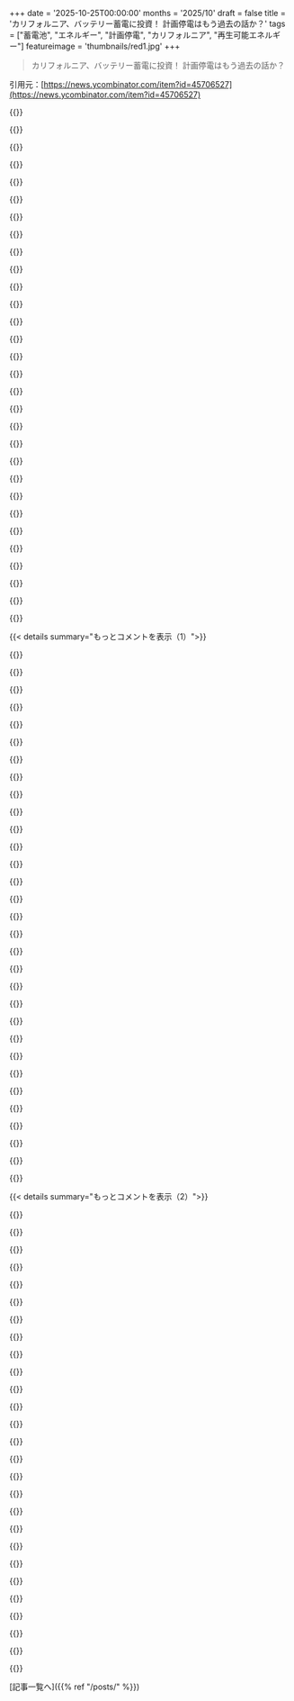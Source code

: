 +++
date = '2025-10-25T00:00:00'
months = '2025/10'
draft = false
title = 'カリフォルニア、バッテリー蓄電に投資！ 計画停電はもう過去の話か？'
tags = ["蓄電池", "エネルギー", "計画停電", "カリフォルニア", "再生可能エネルギー"]
featureimage = 'thumbnails/red1.jpg'
+++

> カリフォルニア、バッテリー蓄電に投資！ 計画停電はもう過去の話か？

引用元：[https://news.ycombinator.com/item?id=45706527](https://news.ycombinator.com/item?id=45706527)




{{<matomeQuote body="ここ見てみてよ！ https://web.archive.org/web/20251025210426/https://www.latim..." userName="JumpCrisscross" createdAt="2025/10/25 19:58:55" color="">}}




{{<matomeQuote body="「California hasn’t issued an emergency plea for the public to conserve energy, known as a Flex Alert, since 2022.」ってさ、この話、天候データと一緒に文脈化しないとダメだろ。数年前は、主要都市全部で猛暑日が重なったり、山火事の煙で窓閉めてAC使う人が増えたりしてたんだから。<br>「It was only five years ago that a record-shattering heat wave pushed the grid to its limit and plunged much of the state into darkness.」って書いてるけど、それ以降どうだったかは全然触れてないじゃん。 encouragingなのは分かるけど、記事タイトルが「leaving rolling blackouts behind」って煽りすぎだよ。元のURL slugだと「california-made-it-through-another-summer-without-a-flex-alert」で、もっと控えめだったみたい。" userName="mh-" createdAt="2025/10/25 20:43:02" color="#38d3d3">}}




{{<matomeQuote body="これは控えめすぎるくらいだよ。2022年のLabor Dayあたりの何日も続く猛暑は、Californiaだけじゃなくて、Western US全体に広がってたんだ。あの時の電力需要は、Western Interconnection全体で過去最高記録だったんだぜ（2024年に超えられたけどね）。CAISOにとっては今でも歴代最高記録だよ。" userName="khuey" createdAt="2025/10/25 21:04:06" color="#785bff">}}




{{<matomeQuote body="そうそう。前の最高記録は2006年だって（マジか！）。州全体のエネルギー消費は横ばいか、むしろ減ってるみたいだね。<br>2020年には8月に超猛暑日が続いて、山火事の煙が州を覆ってたんだ。俺は出かけてたから良かったけど、奥さんは家を冷やすことも窓を開けることもできなくて大変だったみたい。2021年か2022年には、在宅勤務だからオフィス用に窓付けACユニット買ったんだよね。でも2024年と2025年の夏はめっちゃ穏やかだったから、結局取り付けもしなかったよ。<br>データはここから見れるよ: https://www.caiso.com/documents/californiaisopeakloadhistory..." userName="rconti" createdAt="2025/10/25 23:08:14" color="#38d3d3">}}




{{<matomeQuote body="州全体のグリッド需要が減ってるのは、分散型小型ソーラーがめちゃくちゃ普及してるからだよ。合計20GWもの容量があるんだ。ERCOTとCAISOのグリッド統計だけ見てる人は、これを見落としがちだよね。Texasには基本的に小型ソーラーはほとんどないんだ。" userName="jeffbee" createdAt="2025/10/26 01:21:33" color="#ff5733">}}




{{<matomeQuote body="Texasにルーフトップソーラーがあんまりないって言ってるの？それ意外だなぁ。電気代が安いから投資する価値がないってことなのかな？（あと、たぶん、ユーティリティがあんまりインセンティブ与えてないのもあると思うけど）" userName="rconti" createdAt="2025/10/26 01:51:33" color="">}}




{{<matomeQuote body="熱波の時にaircon使いまくってグリッドがひっ迫するっていう懸念はわかるけど、ソーラーのすさまじい増加で相殺できると思うんだ。ソーラーは晴れて雲がない日に最大のエネルギーを生み出すから、十分あればエネルギー不足にはならないはずだよ。<br>2022年以降、Californiaのソーラーからのエネルギー供給は50%くらい増えてるのに、人口は減ってるんだ。ソーラーは今やCalifornia最大のエネルギー源で、まだまだ増え続けてる。だから、将来の熱波も十分対応できるはずだよ。" userName="testdelacc1" createdAt="2025/10/26 12:54:09" color="#45d325">}}




{{<matomeQuote body="ソーラーだけじゃ問題は解決しないんだよ。危機が起こるのは、ソーラーが発電を停止する日の終わりなんだ。いわゆるダックカーブってやつだね。まだ暑くてair conditioningがガンガン動いてる時間帯。<br>ソーラーは日中のエネルギー需要を抑えるけど、エネルギー storageが負荷のプロフィールを平滑化するんだ。" userName="boringg" createdAt="2025/10/26 15:18:26" color="#ff33a1">}}




{{<matomeQuote body="あと、雹もかな。" userName="jeffbee" createdAt="2025/10/26 02:10:59" color="">}}




{{<matomeQuote body="Texasの雹（ひょう）がソーラーエネルギーに影響するってのは考えたこともなかったな。雹の嵐の時にパネルを守る、インダストリースタンダードなやり方ってあるのかな？それとももっと頑丈なガラスを使ってるのかな？もっと知りたいな。" userName="throwaway2037" createdAt="2025/10/26 05:12:59" color="">}}




{{<matomeQuote body="設備っていつか壊れるし、交換する時はもっと効率いいのが出てるのが普通だよな。電力網の分析じゃこういう側面ってあんまり見えてこないんだよな。" userName="themafia" createdAt="2025/10/25 23:23:50" color="#45d325">}}




{{<matomeQuote body="なんかさ、結局何も変わってない気がするんだよね。停電は相変わらず問題だし、今は山火事対策って建前で電力会社が意図的に停電させてるだけだろ？理由が供給不足だろうがメンテナンス不足だろうが、結果は同じで腹立つわ。" userName="k1t" createdAt="2025/10/26 06:28:16" color="">}}




{{<matomeQuote body="これカリフォルニアがバッテリー貯蔵をめちゃくちゃ増やしてる話だろ？昼に充電して夕方の需要ピーク時に放電するから、日中の電力供給が安定するんだよ。カリフォルニアはダックカーブに悩まされたけど、もう大丈夫。次の熱波で夕方のエアコン需要が増えても問題ないはずさ。" userName="testdelacc1" createdAt="2025/10/26 17:40:38" color="#38d3d3">}}




{{<matomeQuote body="今どきの技術で、太陽が出てる時間と電力需要の変動を乗り切るのなんて、別にそこまで大したことじゃないだろ。褒め称えるほどのことでもないよ。" userName="blitzar" createdAt="2025/10/25 21:48:12" color="">}}




{{<matomeQuote body="「sunshine linked demand」って言うけど、実際は需要って日照から遅れて来るんだぜ。だから単純な問題じゃないってこと。" userName="khuey" createdAt="2025/10/25 23:01:12" color="">}}




{{<matomeQuote body="ULに基準があるんだ。この記事が詳しいよ。<br>https://www.ul.com/news/manufacturers-say-hail-yes-solar-pan..." userName="minitoar" createdAt="2025/10/26 05:44:41" color="#ff5733">}}




{{<matomeQuote body="これマジでデカい要素だよな。初めてエアコン使う人でも、もう違う考え方で使ってる。慣れてないから、ある程度で不快に感じるし、かなり控えめに使う傾向があるんだ。エアコン必須なアメリカからヨーロッパに引っ越したら、最新のエアコンがクソ効率良くて驚いたよ。猛暑でも一週間ずっと使って、電気代たった10ユーロだったもん。アメリカじゃ何百ドルもしてたのにさ。俺は例外的な使い方だけど、新しいエアコンがどれだけすごいかよく分かるだろ！" userName="yurishimo" createdAt="2025/10/26 09:01:05" color="#45d325">}}




{{<matomeQuote body="データがないから言い過ぎたくなかったけど、君の言ってること、俺の記憶ともバッチリ合うわ。" userName="mh-" createdAt="2025/10/25 21:32:07" color="">}}




{{<matomeQuote body="「ダックカーブ」とか太陽光発電のコストが低いことを考えたら、みんな午前中にACをガンガン冷やして、夕方の電力需要の急増を抑えられないかな？ Phoenixの友達は、時間帯別料金プランで、夜中にACを最強にして日中はほとんど使わないんだって。" userName="coredog64" createdAt="2025/10/26 16:08:13" color="#ff5733">}}




{{<matomeQuote body="＞カリフォルニアはダックカーブを克服したし、次の熱波でも夕方のAC需要は大丈夫」ってコメントだけど、まだそれは断言できないんじゃないかな？もし本当に大丈夫だったら嬉しいけど、かなりビックリするかもね。" userName="mh-" createdAt="2025/10/26 18:05:38" color="">}}




{{<matomeQuote body="＞問題は太陽光が落ちる夕方、ACがガンガン動く『ダックカーブ』だ」って言うけど、太陽光の供給が足りない時だけじゃないの？太陽光発電をもっと増やして、ピーク時にエネルギーを貯めて夕方に使えば解決しない？なんでカリフォルニアがバッテリー貯蔵に投資してるのに、この解決策を無視するんだろ？" userName="motorest" createdAt="2025/10/26 17:26:14" color="#ff5c5c">}}




{{<matomeQuote body="彼らがどうしようもない場合もあるだろうけどさ、サービスにお金払ってるのに提供できないなら、文句言うのは当たり前だろ。もし利益ばっか見て、安全で信頼できるサービス提供に集中しないなら、そりゃ怒るわ。" userName="k1t" createdAt="2025/10/28 06:48:37" color="">}}




{{<matomeQuote body="データはここにあるよ→ https://www.publicadvocates.cpuc.ca.gov/-/media/cal-advocate..." userName="khuey" createdAt="2025/10/25 23:02:21" color="#38d3d3">}}




{{<matomeQuote body="元の投稿は5年前のデータに基づいてるよ。2025年4月現在、「ダックカーブ」問題は解決済み！→ https://blog.gridstatus.io/caiso-solar-storage-spring-2025/<br>昼間の需要はバッテリー充電で平坦になったんだ。カリフォルニアの電力網は超健全で、ほとんど毎日、電力を輸出してる。大規模な熱波にも対応できるかはまだ分からないけど、俺は自信あるね！" userName="testdelacc1" createdAt="2025/10/27 01:15:49" color="#ff5733">}}




{{<matomeQuote body="俺が住んでる雹が多い地域だと、太陽光パネルって普通の屋根材より雹に強いって言われてるよ。庭とかビニールサイディングは雹でボロボロになるけど、ソーラーパネルはだいたい平気なんだ。" userName="Marsymars" createdAt="2025/10/26 20:38:27" color="">}}




{{<matomeQuote body="俺が育ったDallasじゃ、太陽光パネルは珍しくなかったけど、当たり前じゃなかったな（2022年で10%くらい）。今はオランダに住んでるけど、個人宅の30-40%、昼間に多くエネルギー使うビジネス・政府建物の80%以上が太陽光パネルつけてて、採算も取りやすい感じだよ。" userName="yurishimo" createdAt="2025/10/26 09:07:45" color="#ff5733">}}




{{<matomeQuote body="これ、俺が105F（約40℃）以上になるようなクソ暑い日にやってる事なんだ。夜中にACを64F（約18℃）まで下げておくと、午後遅くまで快適に過ごせるし、その後は73-74F（約23℃）くらいで動かせば十分なんだよね。" userName="mh-" createdAt="2025/10/26 18:03:49" color="">}}




{{<matomeQuote body="これはもっと大きな規模でも起こることだね。エネルギーを大量に使う施設が寿命を迎えると、もっと効率的なものに置き換わるんだけど、エネルギーコストとかを含めてコストが安い場所に移動するんだ。だから、そういう施設は時間が経つと、エネルギーコストが高すぎない場所へ移っていく傾向があるんだよ。" userName="pfdietz" createdAt="2025/10/26 13:29:10" color="">}}




{{<matomeQuote body="この2か所のkWh価格ってどれくらい？ それってすごく重要な要素だよ。" userName="mh-" createdAt="2025/10/26 18:07:23" color="#ff5733">}}




{{<matomeQuote body="問題を全部解決する必要はない、助けになればいいんだ。屋上ソーラー＋蓄電も全体を解決しなくていい。エネルギーは色んな解決策があるのが良いこと。原子力は高くてピーク電源にはならない（LFTRがあれば別だけど）。地熱も可能性あるけど投資がかかる。ガス火力は残念だけど今は必要。太陽光と風力は安いけど不安定。目標は安定・供給可能・安いエネルギー。その道は太陽光＋風力＋バッテリー＋ピーク電源＋自宅ソーラー／蓄電だよ。でも電力独占企業は安いエネルギーや自宅ソーラーによる支配喪失に興味ない。風力や太陽光が安いのに電力料金が高いのはとんでもないスキャンダルだ！" userName="AtlasBarfed" createdAt="2025/10/26 18:25:12" color="#ff33a1">}}




{{< details summary="もっとコメントを表示（1）">}}

{{<matomeQuote body="フランスの電力ミックスはカリフォルニアよりずっとクリーンだよ。フランス: https://app.electricitymaps.com/map/zone/FR/5y/yearly<br>カリフォルニア: https://app.electricitymaps.com/map/zone/US-CAL-CISO/5y/year...<br>しかも、標準プランのkWh料金は20セント以下。https://particulier.edf.fr/content/dam/2-Actifs/Documents/Of...<br>柔軟な料金だと12.32セント／kWhまで下がるんだ。原子力最高！" userName="cbmuser" createdAt="2025/10/25 23:21:39" color="#ff5733">}}




{{<matomeQuote body="原子力推進の代表格でさえ、設備の老朽化で原子力発電を減らし、そのギャップを再生可能エネルギーで埋めてるよ（2005年に原子力がピークだった時からの排出量も減らしてる）。だから、既存の電力網が石炭、ガス、原子力、水力、どんなミックスであろうと関係なく、今すぐ建てるべきは主に太陽光、風力、そして（まだ世界的に広まってないけど、これから大注目される）バッテリーだよ。" userName="ZeroGravitas" createdAt="2025/10/26 09:16:58" color="#785bff">}}




{{<matomeQuote body="ケベックはどちらにも勝ってるよ。水力発電最高！<br>https://app.electricitymaps.com/map/zone/CA-QC/5y/yearly<br>（透明性のため言うと、水力発電を再生可能エネルギーと呼ぶことには議論があるけどね。）" userName="sgustard" createdAt="2025/10/26 00:28:38" color="#ff33a1">}}




{{<matomeQuote body="驚くのは、チェルノブイリや福島原発事故で莫大な反発を受けた原子力（数千人～1人の死亡）に対して、水力発電は「良い」エネルギー源とされてるけど、実は信じられないくらい死者を出した事故がいくつかあるってこと。板橋ダム（中国、1975年）: 2万6千～24万人 [1]<br>デルナ（リビア、2023年）: 6千～2万人 [2]<br>マッチュ（インド、1979年）: 5千人 [3]<br>ヴァイオント（イタリア、1963年）: 2千人 [4]<br>メーネダム（ドイツ、1943年）: 1千5百人 [5]<br>[1] https://en.wikipedia.org/wiki/1975_Banqiao_Dam_failure<br>[2] https://en.wikipedia.org/wiki/2023_Derna_dam_collapse<br>[3] https://en.wikipedia.org/wiki/Morvi_dam_failure<br>[4] https://en.wikipedia.org/wiki/Vajont_Dam<br>[5] https://en.wikipedia.org/wiki/M%C3%B6hne_Reservoir" userName="ziotom78" createdAt="2025/10/26 06:27:14" color="#ff5733">}}




{{<matomeQuote body="フランスの電気料金は卸売価格や生産コストじゃなくて、フランス政府が決めてるんだ。だからフランスの原子力発電所を運営するEDFは定期的に巨額の損失を出してる。2023年には180億ユーロの損失があったみたい。<br>https://www.lemonde.fr/en/france/article/2023/02/17/france-s..." userName="derriz" createdAt="2025/10/26 00:37:14" color="#ff5733">}}




{{<matomeQuote body="フランス？フランスは原子力発電量を増やしてるし、新しい発電所の建設も計画してるよ。（2023年3月までは原子力発電の拡大が法律で禁止されてたけどね。）追加された再生可能エネルギーは、変動する需要を多く吸収することで、原子力発電所をより効率的で収益性の高いものにするのに役立ってるんだ。" userName="mpweiher" createdAt="2025/10/26 14:12:37" color="#ff5c5c">}}




{{<matomeQuote body="原子力発電を世代を超えない時間軸で、しかも手頃な価格で建てるのは無理だよ。未来は太陽光発電だね。だってこの「空からの電気キャッチャー」は大量生産できるし、超安い価格で数日あればどんどん設置して空に向けられるから。" userName="mrtksn" createdAt="2025/10/26 00:07:02" color="">}}




{{<matomeQuote body="記事に出てくるバッテリーは数時間しか容量がなくて、日中のピーク使用をならすために設計されてる。多くの人が誤解してると思うけど、バッテリーは風力発電の不安定さ（風がない週が続くとか）や、寒い冬の国の太陽光発電の役立たずさを解決する実行可能な方法だとは言えないよ。その不安定さを解決できる、安くてスケーラブルな炭素の代替案はまだ見てないな。水力発電なら、ごく一部の小さな山岳国ならできるかもしれないけど（環境被害を気にしなければね）。今、イギリスは風力発電を補うためにLNGを使ってるよ。" userName="cm2187" createdAt="2025/10/26 11:14:36" color="#38d3d3">}}




{{<matomeQuote body="第二次世界大戦中のダム爆撃による死者を水力発電事故のせいにしてるのか？" userName="disentanglement" createdAt="2025/10/26 07:59:06" color="">}}




{{<matomeQuote body="「非世代的な時間スケールでリーズナブルな価格で原発を建てるのは無理だよ。」って言ってるけど、原発をもっと合理的に扱って、費用が逓減するどころか3桁も上がるのをやめるべきじゃない？" userName="xondono" createdAt="2025/10/26 00:10:43" color="">}}




{{<matomeQuote body="「原発をもっと合理的に扱って、費用が逓減するどころか3桁も上がるのをやめるべき」って言うけど、”私たち”って誰のこと？あなたが提案してることを成功させた国ってあるの？" userName="cheema33" createdAt="2025/10/26 00:30:19" color="">}}




{{<matomeQuote body="福島原発事故って、一般的には津波のせいだと思われてる？それとも原子力発電自体のせい？" userName="mpweiher" createdAt="2025/10/26 14:10:47" color="">}}




{{<matomeQuote body="それが本当に重要？結局、クリーンアップ費用は社会が負担してる。<br>私企業の利益のための社会化された損失っていう化石燃料の伝統からもう卒業して、原子力産業に本当の保険費用を負担させるべきだ。今日みたいにコストを外部化するのはやめよう。<br>[1]: https://www.imo.org/en/about/conventions/pages/international..." userName="ViewTrick1002" createdAt="2025/10/26 15:36:16" color="#38d3d3">}}




{{<matomeQuote body="もし水力発電災害が別の近接原因だったと文句を言うなら、それは重要だよ。俺が返信したやつがまさにそう言ってた。<br>断続的な再生可能エネルギー詐欺の全ては、私企業の利益と社会化された損失なんだ。" userName="mpweiher" createdAt="2025/10/26 18:03:09" color="">}}




{{<matomeQuote body="英国は電力生成よりも暖房にガスを多く使ってるし、産業用にも使ってる。だから、LNGの使用を風力発電のせいにするのは変じゃない？風力発電こそ、英国でガスの使用量を最も減らした技術なのに。" userName="ZeroGravitas" createdAt="2025/10/26 13:14:34" color="#ff5c5c">}}




{{<matomeQuote body="カリフォルニアは昔から石油の州だよ。今でもLAのあちこちで都市型石油採掘が行われてるんだ: https://www.pbssocal.org/news-community/l-a-s-long-troubled-...<br>脱炭素化を始めたのは本当に最近のこと。フランスが素晴らしい原発を建設した時は、脱炭素のためじゃなくエネルギー自給のためだった。最初は安くなかったし、完成前に中止されたけど、すごく先進的な国家安全保障プロジェクトだったんだ。<br>でも、高い初期費用を払い終えれば、原発は運営費だけで安くなる。建設は、特に1970年代から労働費が上がってるから、すごく高いけどね。<br>フランスの原発が老朽化して交換が必要になる頃には、2回目の建設は無理だろうね。次世代設計のEPRの試作は、フランマンビルやフィンランドでの建設がひどいことになってて、かなり悲惨だよ。<br>ドイツとカリフォルニアの再生可能エネルギーによる脱炭素化の道は、今後数十年のうちにフランスも辿ることになると思うな。" userName="epistasis" createdAt="2025/10/26 14:56:25" color="#ff5733">}}




{{<matomeQuote body="なんでそんなに興奮してるのかわからないな？<br>スウェーデンの原発の45%が先週停止してたし、フランスがエネルギー危機でどうなったかみんな知ってるから、原子力発電も詐欺ってことかな？<br>電力網は基本的に限界費用で動いてるんだ。<br>屋根にソーラーパネルと家庭用バッテリーがあるみんなに、自分で電気を供給できるのに、めちゃくちゃ高い新設原発の電気を買うようにどうやって強制するつもりなの？<br>[1]: http://www.nytimes.com/2022/11/15/business/nuclear-power-fra..." userName="ViewTrick1002" createdAt="2025/10/26 18:08:53" color="#785bff">}}




{{<matomeQuote body="フランスはもう新しい原発を全然建てられないよ。フランマンビル3は予算の7倍オーバーで12年も遅れてるし、EPR2計画は完全にめちゃくちゃだ。<br>狂気の補助金資金調達も合意できず、投資決定は2026年下半期にずれ込んだ。フランス政府は借金と支出問題で倒れたばかりなのに、こんな行き詰まった原子力産業に大金をばらまくのが解決策だなんて！" userName="ViewTrick1002" createdAt="2025/10/26 15:15:19" color="#ff5733">}}




{{<matomeQuote body="EUのせいでEDFがひどい損失を被ってるって話。<br>「競争」の名の下に、EDFは電力会社に安くエネルギー売らされて、そいつらは差額を懐に入れるだけだったんだ。結局、フリーマネーを貪る輩がいたってこと。詳細はこの記事を見てくれ: https://www.theguardian.com/business/2022/aug/10/edf-sues-fr...<br>https://www.ft.com/content/e2fc3abf-4803-4561-8ef2-0c77fd2d0...<br>https://www.bruegel.org/policy-brief/europes-under-radar-ind..." userName="MaxL93" createdAt="2025/10/26 01:11:10" color="#38d3d3">}}




{{<matomeQuote body="僕はこれに反論するよ。老朽化した原子力発電所の再稼働コストを下げる努力が必要だね。Renewablesも大事だけど、主役じゃない。<br>FranceにとってNuclearはエネルギー独立の要だから、中止するなんてありえない。Germanyが脱原発したのが大間違いで、経済競争力を阻害したんだ。" userName="boringg" createdAt="2025/10/26 15:23:39" color="#38d3d3">}}




{{<matomeQuote body="Wind Powerは不安定だから、Gas Powerでバックアップしなきゃならない。<br>冬には風が全く吹かない週もあるんだ。Gas Generatorは常時稼働しないから、費用が高くなっちゃうんだよね。<br>UKの「Gridwatch」サイトとか見てみるといいよ。NuclearとGasでまだ40〜50%の発電量を賄ってるはず。" userName="dfawcus" createdAt="2025/10/26 14:00:04" color="#ff5c5c">}}




{{<matomeQuote body="FV3はひどかったけど、EPR2は違う。設計が複雑すぎたFV3の反省を活かして、EPR2は劇的にシンプルになってるし、複数ユニットを効率的に建てる計画だよ。<br>2023年3月に法律も変わったから、もう大丈夫。まだ建設始まってないのに「ひどい」って言うのは早計だよ。" userName="mpweiher" createdAt="2025/10/27 12:37:27" color="#ff5c5c">}}




{{<matomeQuote body="なんでそんなに興奮してるの？僕は誤った情報を訂正してるだけだよ。<br>Intermittent Renewablesは詐欺だね。彼らは利益だけを私物化して、コスト（特に不安定性）は社会に押し付けてるんだから。<br>使えるのは良いけど、不安定性コストをちゃんと負担すべきだよ。Feed-in PriorityとかFixed/Guaranteed Feed-in Pricesはナシにすべきだね。" userName="mpweiher" createdAt="2025/10/26 18:20:16" color="">}}




{{<matomeQuote body="これは2025年に新しいNuclear Powerを建てるべきだって話じゃないよ。もっと安価な選択肢は他にあるからね。<br>既存のNuclear PowerはFixed Costがすでに支払われてるから、すごくうまく機能するって話さ。数十年前にNuclear Powerを建てるのは最高の選択だったってことだ。" userName="energy123" createdAt="2025/10/26 09:27:51" color="">}}




{{<matomeQuote body="誇れることなんてないよ。DangerousなAncient Reactorsをほぼ破産状態の会社が所有していて、しかも国有化されようとしてるんだから。<br>このLe Mondeの記事を読んでみてよ: https://www.lemonde.fr/en/france/article/2023/02/03/the-long..." userName="alecco" createdAt="2025/10/25 23:31:44" color="#ff5c5c">}}




{{<matomeQuote body="FranceにはNew Reactorなんて建設中じゃないよ。年間Nuclear Generationは2005年がピークだったんだ。見て、このデータ:<br>year  sum(electricity_supplied_gwh)<br>----  -----------------------------<br>2000  395392.3<br>...<br>2024  364390.78<br>EPR2は計画されてるけど、建設開始は2027年以降、稼働は2030年代だって。<br>実際のConstruction Workが始まるまでは、計画なんて信用できないね。" userName="philipkglass" createdAt="2025/10/26 15:46:20" color="#45d325">}}




{{<matomeQuote body="「君が言ってるようなこと、実際に成功した国ってあるの？」って聞かれたら、こう答えるよ。<br>21世紀以前のFrance、China、Korea、Polandだね。" userName="diordiderot" createdAt="2025/10/26 06:11:01" color="">}}




{{<matomeQuote body="2022年のEDFのMassive Lossesは2023年じゃなくて、Corrosion Repairsっていう一過性のものだったんだ。<br>2023年と2024年のEDFはProfitableで、そのNet Incomeは2022年のLossを上回ってるよ。" userName="KptMarchewa" createdAt="2025/10/26 00:53:50" color="">}}




{{<matomeQuote body="原子力発電のコストが高いのは、不合理な規制、報告義務、高金利の借金、政治家や官僚の縁故主義が原因だよ。複雑さはガスと石炭の中間くらいだね。" userName="DeepSeaTortoise" createdAt="2025/10/26 12:04:39" color="#785bff">}}




{{<matomeQuote body="最近の西側原子力プロジェクトはほとんど失敗してる。Darlington SMRも建設前から費用が高いし、EPR2も遅延とコスト増だらけ。既存の原子力はまだいいけど、新規で建てるのは無理だよ。" userName="ViewTrick1002" createdAt="2025/10/27 16:02:44" color="#38d3d3">}}

{{</details>}}




{{< details summary="もっとコメントを表示（2）">}}

{{<matomeQuote body="グリッドの仕組みを理解してないね。電力需要は変動するんだから、原子力だけだとガス火力が必要になる。それは“損失の社会化”だよ。カリフォルニアの需要変動や、再生可能エネルギーと原子力を比較した研究でも、新規原子力の莫大なコストを考えたら、そこまで差はないって出てるんだ。" userName="ViewTrick1002" createdAt="2025/10/26 18:23:03" color="#ff5733">}}




{{<matomeQuote body="Enronが原因だった昔の計画停電を覚えてるよ。最近ではMoss Landingのバッテリー火災があったね。将来ナトリウムイオンバッテリーを使えば、このリスクはなくなるかも。“2025年1月16日、Moss Landing Vistra発電所の300MWバッテリー蓄電システムが火災を起こした。”<br>https://www.epa.gov/ca/moss-landing-vistra-battery-fire" userName="labrador" createdAt="2025/10/25 21:31:50" color="#38d3d3">}}




{{<matomeQuote body="数百MWものエネルギーを狭いエリアに貯める限り、どんなシステムでもリスクはつきものだよ。蒸気ボイラー、原子炉、バッテリー、ダム、全部同じ。そこから逃れることはできないね。" userName="SoftTalker" createdAt="2025/10/25 21:40:25" color="">}}




{{<matomeQuote body="電力貯蔵には固有の問題があるんだ。ミズーリ州にはTaum Sauk水力発電ダムっていう巨大バッテリーがあるんだけど、2005年に上部貯水池の壁が決壊したんだよ。" userName="jonlucc" createdAt="2025/10/25 22:55:03" color="#ff5c5c">}}




{{<matomeQuote body="おそらくフローバッテリーが固定式アレイで主流になると思うよ。低密度で液体だから、火災のリスクはかなり軽減されるはず。塩水を燃やすのは挑戦的だけど、不可能じゃないって感じ。" userName="jaggederest" createdAt="2025/10/25 21:57:42" color="#785bff">}}




{{<matomeQuote body="フローバッテリーが主流になるのは難しいんじゃないかな。Li-ionと比べて管理が大変だし、高価で効率も悪いし、エネルギー密度も低いんだ。特に充放電管理が大変で、途中で充電できないとかもあるから、30分ごとの電力市場では難しいと思うよ。" userName="KaiserPro" createdAt="2025/10/26 10:26:35" color="#ff33a1">}}




{{<matomeQuote body="フローバッテリーの将来は、Li-ionセルのコストが下がってるせいでかなり厳しくなってると思ったよ。LFPは従来のLi-ion技術よりも火災特性が良いはずだよね。" userName="pfdietz" createdAt="2025/10/25 22:29:05" color="">}}




{{<matomeQuote body="LFPの熱暴走のしきい値は他のLi-ionバッテリーより高いけど、一度熱暴走が始まると、もし換気が十分じゃないと爆発する可能性のある水素ガスを多く発生させるよ。" userName="tooltalk" createdAt="2025/10/26 02:29:36" color="#ff5c5c">}}




{{<matomeQuote body="超大型バッテリーや季節ごとの電力シフトには、フローバッテリーがまだ役立つと思うけど、間違ってたらゴメンね。" userName="jaggederest" createdAt="2025/10/25 23:41:01" color="">}}




{{<matomeQuote body="その目的には、熱バッテリーの方がもっといいかもね。でも、すごく安くないとダメ。このサイトも見てみて：https://austinvernon.site/blog/standardthermal.html" userName="skybrian" createdAt="2025/10/26 01:19:50" color="">}}




{{<matomeQuote body="フローバッテリーは季節ごとの電力シフトには全く使えないよ。1 kWhあたりの設備投資がかなり高いからね。普通のバッテリーもそうだけどさ。" userName="pfdietz" createdAt="2025/10/25 23:51:14" color="">}}




{{<matomeQuote body="レポートだと古い設備らしいけど、今の設備と同じ造りだったのかな？今回の故障は特殊？写真ではMossバッテリーは建物の中だったね。普通、バッテリーは火災リスクのために離してコンテナで置くイメージなんだけど。ここはスペースがなくて高密度配置だったのかな？" userName="3eb7988a1663" createdAt="2025/10/25 21:44:30" color="">}}




{{<matomeQuote body="Moss Landingプロジェクトは、何回か拡張されてきたんだ。2019年スタートって、BESS業界ではもう「古代」レベル。当時はNMCセルが流行ってたけど、今はLFPが主流だね。https://en.wikipedia.org/wiki/Moss_Landing_Power_Plant#Batte..." userName="ViewTrick1002" createdAt="2025/10/25 21:57:04" color="#38d3d3">}}




{{<matomeQuote body="Vistraの最初のMoss Landingシステムには、LG Energy Solutionがリチウムイオンバッテリーラック（TR1300、LG JH4 NMCセル使用）を供給して、Fluenceがシステムインテグレーター兼GCだったんだ。" userName="delabay" createdAt="2025/10/25 22:59:34" color="#ff5733">}}




{{<matomeQuote body="火災のリスクはもっと議論すべきだよ。バッテリー設備が燃えたら、消火せずに燃え尽きるのを待つしかない。環境破壊がひどいんだ。最近セントラルバレーで、Driscollsのイチゴ農場隣の大きなバッテリー施設が燃えて、黒いリチウム煙が何日も降り注いだんだ。これって同じ火災の話かな？https://x.com/TheKevinDalton/status/1880277672393412848" userName="hammock" createdAt="2025/10/26 02:23:10" color="#45d325">}}




{{<matomeQuote body="その通り、セントラルバレーじゃなくてMoss Landingだったね。火災の懸念は多かったけど、一番のリスクはバッテリーが壊れたことだよ。土壌検査は続いてるけど、最悪の状況だったのに、ほとんど何も検出されてないんだ。でも、恐怖を煽ってるのは間違いないね！一部の人たちは、バッテリーの悪や火災を非難する手書き看板を立てたりしてて、20マイル先のビーチの観光客も、何ヶ月も経ってから空気中の金属味を想像するほど煽られてるよ。" userName="epistasis" createdAt="2025/10/26 15:36:21" color="#ff5733">}}




{{<matomeQuote body="空気も検査したの？それとも土壌だけ？空気に金属の味を感じたってあったけど、実際に空気の検査をしたかどうかは書いてなかったね。あと、誰が検査するんだろう？" userName="hammock" createdAt="2025/10/26 15:48:04" color="">}}




{{<matomeQuote body="モントレー郡のバッテリー火災調査結果はここにあるよ：https://www.readymontereycounty.org/emergency/2025-moss-land...<br>バッテリー火災の空気中の金属リスクは誇張されてて、本当の健康被害は車の交通によるタイヤのマイクロプラスチックやブレーキダストだよ。バッテリーへの切り替えは天然ガスより断然良いんだ。" userName="epistasis" createdAt="2025/10/26 16:12:09" color="#ff5c5c">}}




{{<matomeQuote body="関連して、カリフォルニアの電力会社が時間帯別料金プランを提供し始めたね。バッテリーがあれば理論上、平均料金を下げられるかも。まだNet meteringプランでは使えないけど。<br>詳細はここ：https://www.pge.com/en/account/rate-plans/hourly-flex-pricin..." userName="danans" createdAt="2025/10/25 23:04:43" color="#ff5c5c">}}




{{<matomeQuote body="2日前のナトリウムイオン電池に関する投稿がこれ。https://news.ycombinator.com/item?id=45677243<br>大規模貯蔵にすごく良くて中国は戦略的に導入してるのに、アメリカじゃほとんど見ないのは変だよな。バッテリー貯蔵の未来を語るなら、ここを無視しちゃダメだろ。" userName="random3" createdAt="2025/10/25 22:12:44" color="#45d325">}}




{{<matomeQuote body="ナトリウムイオン電池は将来のグリッドバッテリーになるかもしれないけど、今はLFPの方が安いから、経済的なメリットがないんだ。3〜5年で状況は変わるだろうけど、今はまだ時期尚早って感じかな。" userName="dwood_dev" createdAt="2025/10/25 23:07:21" color="">}}




{{<matomeQuote body="CATLが12月にナトリウムイオン電池の量産を始めて、目標価格は$10/kWhらしいぞ。もし本当なら、電力貯蔵の経済性が完全にひっくり返るな！" userName="nharada" createdAt="2025/10/26 00:29:45" color="">}}




{{<matomeQuote body="CATLの$10/kWhの話は広まったけど、情報源が見当たらないんだよね。業界の予測と比較して解説してる動画があるから、これ見てみて。https://youtu.be/KjiqqafD_0w?t=861<br>記事じゃなくて動画でごめんね。" userName="grayrest" createdAt="2025/10/26 03:38:11" color="#785bff">}}




{{<matomeQuote body="その$10/kWhの件、やっぱり一次情報源が見つからないな。YahooはBloomberg NEFが情報源って言ってるけど、Bloombergの記事にはそんな数字ないみたい。<br>これね：https://www.yahoo.com/news/china-10-sodium-ion-battery-16505..." userName="nharada" createdAt="2025/10/26 17:53:05" color="#785bff">}}




{{<matomeQuote body="それは完全に間違いだよ！ CATLはその価格目標をどこにも発表してないんだ。長期目標として社内で考えてる可能性はあるけど、その価格でスタートするなんてありえないし、そもそも到達する保証もないよ。" userName="bmicraft" createdAt="2025/10/26 02:01:21" color="">}}




{{<matomeQuote body="その$10/kWhの件、やっぱり一次情報源が見つからないな。YahooはBloomberg NEFが情報源って言ってるけど、Bloombergの記事にはそんな数字ないみたい。<br>これね：https://www.yahoo.com/news/china-10-sodium-ion-battery-16505..." userName="nharada" createdAt="2025/10/26 17:53:09" color="#ff5c5c">}}

{{</details>}}



[記事一覧へ]({{% ref "/posts/" %}})
